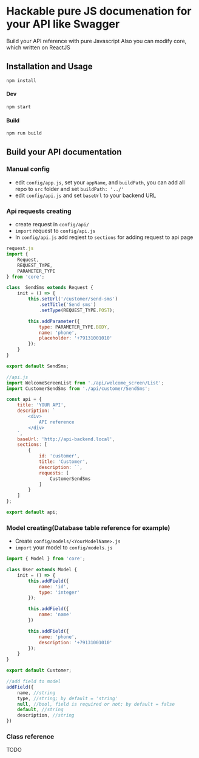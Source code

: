 # Hackable pure JS documenation for your API like Swagger
Build your API reference with pure Javascript
Also you can modify core, which written on ReactJS

## Installation and Usage
```
npm install
```

#### Dev
```
npm start
```

#### Build

```
npm run build
```

## Build your API documentation
### Manual config
* edit `config/app.js`, set your `appName`, and `buildPath`, you can add all repo to `src` folder and set `buildPath: '../'`
* edit `config/api.js` and set `baseUrl` to your backend URL

### Api requests creating
* create request in `config/api/`
* `import` request to `config/api.js`
* In `config/api.js` add reqiest to `sections` for adding request to api page
```javascript
request.js
import {
    Request,
    REQUEST_TYPE,
    PARAMETER_TYPE
} from 'core';

class  SendSms extends Request {
    init = () => {
        this.setUrl('/customer/send-sms')
            .setTitle('Send sms')
            .setType(REQUEST_TYPE.POST);

        this.addParameter({
            type: PARAMETER_TYPE.BODY,
            name: 'phone',
            placeholder: '+79131001010'
        });
    }
}

export default SendSms;
```
```javascript
//api.js
import WelcomeScreenList from './api/welcome_screen/List';
import CustomerSendSms from './api/customer/SendSms';

const api = {
    title: 'YOUR API',
    description: `
        <div>
            API reference
        </div>
    `,
    baseUrl: 'http://api-backend.local',
    sections: [
        {
            id: 'customer',
            title: 'Customer',
            description: ``,
            requests: [
                CustomerSendSms
            ]
        }
    ]
};

export default api;
```


### Model creating(Database table reference for example)
* Create `config/models/<YourModelName>.js`
* `import` your model to `config/models.js`
    
```javascript
import { Model } from 'core';

class User extends Model {
    init = () => {
        this.addField({
            name: 'id',
            type: 'integer'
        });

        this.addField({
            name: 'name'
        })

        this.addField({
            name: 'phone',
            description: '+79131001010'
        });
    }
}

export default Customer;
```
```javascript
//add field to model
addField({
    name, //string
    type, //string; by default = 'string'
    null, //bool, field is required or not; by default = false
    default, //string
    description, //string
})
```

### Class reference
TODO
